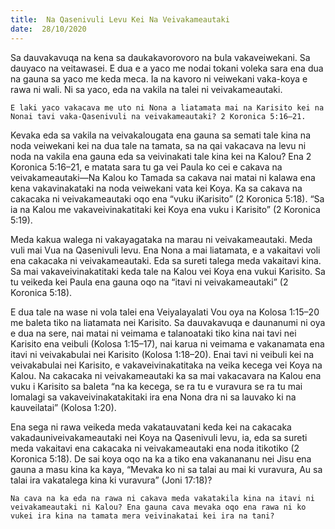 ```yaml
---
title:  Na Qasenivuli Levu Kei Na Veivakameautaki
date:  28/10/2020
---
```


Sa dauvakavuqa na kena sa daukakavorovoro na bula vakaveiwekani. Sa dauyaco na veitawasei. E dua e a yaco me nodai tokani voleka sara ena dua na gauna sa yaco me keda meca. Ia na kavoro ni veiwekani vaka-koya e rawa ni wali. Ni sa yaco, eda na vakila na talei ni veivakameautaki.

`E laki yaco vakacava me uto ni Nona a liatamata mai na Karisito kei na Nonai tavi vaka-Qasenivuli na veivakameautaki? 2 Koronica 5:16–21.`

Kevaka eda sa vakila na veivakalougata ena gauna sa semati tale kina na noda veiwekani kei na dua tale na tamata, sa na qai vakacava na levu ni noda na vakila ena gauna eda sa veivinakati tale kina kei na Kalou? Ena 2 Koronica 5:16–21, e matata sara tu ga vei Paula ko cei e cakava na veivakameautaki—Na Kalou ko Tamada sa cakava nai matai ni kalawa ena kena vakavinakataki na noda veiwekani vata kei Koya. Ka sa cakava na cakacaka ni veivakameautaki oqo ena “vuku iKarisito” (2 Koronica 5:18). “Sa ia na Kalou me vakaveivinakatitaki kei Koya ena vuku i Karisito” (2 Koronica 5:19).

Meda kakua walega ni vakayagataka na marau ni veivakameautaki. Meda vuli mai Vua na Qasenivuli levu. Ena Nona a mai liatamata, e a vakaitavi voli ena cakacaka ni veivakameautaki. Eda sa sureti talega meda vakaitavi kina. Sa mai vakaveivinakatitaki keda tale na Kalou vei Koya ena vukui Karisito. Sa tu veikeda kei Paula ena gauna oqo na “itavi ni veivakameautaki” (2 Koronica 5:18).

E dua tale na wase ni vola talei ena Veiyalayalati Vou oya na Kolosa 1:15–20 me baleta tiko na liatamata nei Karisito. Sa dauvakavuqa e daunanumi ni oya e dua na sere, nai matai ni veimama e talanoataki tiko kina nai tavi nei Karisito ena veibuli (Kolosa 1:15–17), nai karua ni veimama e vakanamata ena itavi ni veivakabulai nei Karisito (Kolosa 1:18–20). Enai tavi ni veibuli kei na veivakabulai nei Karisito, e vakaveivinakatitaka na veika kecega vei Koya na Kalou. Na cakacaka ni veivakameautaki ka sa mai vakacavara na Kalou ena vuku i Karisito sa baleta “na ka kecega, se ra tu e vuravura se ra tu mai lomalagi sa vakaveivinakatakitaki ira ena Nona dra ni sa lauvako ki na kauveilatai” (Kolosa 1:20).

Ena sega ni rawa veikeda meda vakatauvatani keda kei na cakacaka vakadauniveivakameautaki nei Koya na Qasenivuli levu, ia, eda sa sureti meda vakaitavi ena cakacaka ni veivakameautaki ena noda itikotiko (2 Koronica 5:18). De sai koya oqo na ka a tiko ena vakanananu nei Jisu ena gauna a masu kina ka kaya, “Mevaka ko ni sa talai au mai ki vuravura, Au sa talai ira vakatalega kina ki vuravura” (Joni 17:18)?

`Na cava na ka eda na rawa ni cakava meda vakatakila kina na itavi ni veivakameautaki ni Kalou? Ena gauna cava mevaka oqo ena rawa ni ko vukei ira kina na tamata mera veivinakatai kei ira na tani?`